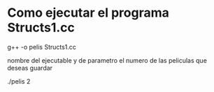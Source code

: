 # Como ejecutar el programa Structs1.cc

g++ -o pelis Structs1.cc

nombre del ejecutable y de parametro el numero de las peliculas que deseas guardar

./pelis 2
